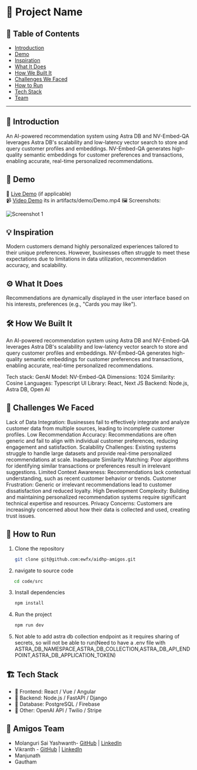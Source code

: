 # 🚀 Project Name

## 📌 Table of Contents
- [Introduction](#introduction)
- [Demo](#demo)
- [Inspiration](#inspiration)
- [What It Does](#what-it-does)
- [How We Built It](#how-we-built-it)
- [Challenges We Faced](#challenges-we-faced)
- [How to Run](#how-to-run)
- [Tech Stack](#tech-stack)
- [Team](#team)

---

## 🎯 Introduction
An AI-powered recommendation system using Astra DB and NV-Embed-QA leverages Astra DB's scalability and low-latency vector search to store and query customer profiles and embeddings. NV-Embed-QA generates high-quality semantic embeddings for customer preferences and transactions, enabling accurate, real-time personalized recommendations.


## 🎥 Demo
🔗 [Live Demo](#) (if applicable)  
📹 [Video Demo](#) its in artifacts/demo/Demo.mp4
🖼️ Screenshots:

![Screenshot 1](link-to-image)

## 💡 Inspiration
Modern customers demand highly personalized experiences tailored to their unique preferences. However, businesses often struggle to meet these expectations due to limitations in data utilization, recommendation accuracy, and scalability.

## ⚙️ What It Does

Recommendations are dynamically displayed in the user interface based on his interests, preferences (e.g., "Cards you may like").


## 🛠️ How We Built It
An AI-powered recommendation system using Astra DB and NV-Embed-QA leverages Astra DB's scalability and low-latency vector search to store and query customer profiles and embeddings. NV-Embed-QA generates high-quality semantic embeddings for customer preferences and transactions, enabling accurate, real-time personalized recommendations.

Tech stack:
GenAI Model:	NV-Embed-QA
Dimensions: 1024
Similarity: Cosine
Languages: 	Typescript
UI Library: 	React, Next JS
Backend: 	Node.js, Astra DB, Open AI



## 🚧 Challenges We Faced
Lack of Data Integration:
Businesses fail to effectively integrate and analyze customer data from multiple sources, leading to incomplete customer profiles.
Low Recommendation Accuracy:
Recommendations are often generic and fail to align with individual customer preferences, reducing engagement and satisfaction.
Scalability Challenges:
Existing systems struggle to handle large datasets and provide real-time personalized recommendations at scale.
Inadequate Similarity Matching:
Poor algorithms for identifying similar transactions or preferences result in irrelevant suggestions.
Limited Context Awareness:
Recommendations lack contextual understanding, such as recent customer behavior or trends.
Customer Frustration:
Generic or irrelevant recommendations lead to customer dissatisfaction and reduced loyalty.
High Development Complexity:
Building and maintaining personalized recommendation systems require significant technical expertise and resources.
Privacy Concerns:
Customers are increasingly concerned about how their data is collected and used, creating trust issues.

## 🏃 How to Run
1. Clone the repository  
   ```sh
   git clone git@github.com:ewfx/aidhp-amigos.git
   ```
2. navigate to source code
```sh
   cd code/src
 ```  
3. Install dependencies  
   ```sh
   npm install 
   ```
4. Run the project  
   ```sh
   npm run dev  
   ```
5. Not able to add astra db collection endpoint as it requires sharing of secrets, so will not be able to run(Need to have a .env file with ASTRA_DB_NAMESPACE,ASTRA_DB_COLLECTION,ASTRA_DB_API_ENDPOINT,ASTRA_DB_APPLICATION_TOKEN)   

## 🏗️ Tech Stack
- 🔹 Frontend: React / Vue / Angular
- 🔹 Backend: Node.js / FastAPI / Django
- 🔹 Database: PostgreSQL / Firebase
- 🔹 Other: OpenAI API / Twilio / Stripe

## 👥 Amigos Team
- Molanguri Sai Yashwanth- [GitHub](#) | [LinkedIn](#)
- Vikranth - [GitHub](#) | [LinkedIn](#)
- Manjunath
- Gautham
